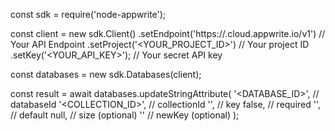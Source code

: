 const sdk = require('node-appwrite');

const client = new sdk.Client()
    .setEndpoint('https://<REGION>.cloud.appwrite.io/v1') // Your API Endpoint
    .setProject('<YOUR_PROJECT_ID>') // Your project ID
    .setKey('<YOUR_API_KEY>'); // Your secret API key

const databases = new sdk.Databases(client);

const result = await databases.updateStringAttribute(
    '<DATABASE_ID>', // databaseId
    '<COLLECTION_ID>', // collectionId
    '', // key
    false, // required
    '<DEFAULT>', // default
    null, // size (optional)
    '' // newKey (optional)
);
